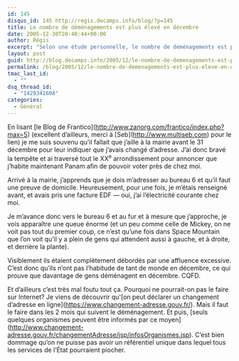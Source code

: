 ```yaml
---
id: 145
disqus_id: 145 http://regis.decamps.info/blog/?p=145
title: Le nombre de déménagements est plus élevé en décembre
date: 2005-12-30T20:40:44+00:00
author: Régis
excerpt: "Selon une étude personnelle, le nombre de déménagements est plus élevé en décembre que le reste de l'année."
layout: post
guid: http://blog.decamps.info/2005/12/le-nombre-de-demenagements-est-plus-eleve-en-decembre/
permalink: /blog/2005/12/le-nombre-de-demenagements-est-plus-eleve-en-decembre/
tmac_last_id:
  - ""
dsq_thread_id:
  - "1429341608"
categories:
  - Général
---
```

En lisant \[le Blog de Frantico\](http://www.zanorg.com/frantico/index.php?max=5) (excellent d’ailleurs, merci à \[Seb\](http://www.multiseb.com) pour le lien) je me suis souvenu qu’il fallait que j’aille à la mairie avant le 31 décembre pour leur indiquer que j’avais changé d’adresse. J’ai donc bravé la tempête et ai traversé tout le XX<sup>e</sup> arrondissement pour annoncer que j’habite maintenant Panam afin de pouvoir voter près de chez moi.

Arrivé à la mairie, j’apprends que je dois m’adresser au bureau 6 et qu’il faut une preuve de domicile. Heureusement, pour une fois, je m’étais renseigné avant, et avais pris une facture EDF &#8212; oui, j’ai l’électricité courante chez moi.

Je m’avance donc vers le bureau 6 et au fur et à mesure que j’approche, je vois apparaître une queue énorme (et un peu comme celle de Mickey, on ne voit pas tout du premier coup, ce n’est qu’une fois dans Space Mountain que l’on voit qu’il y a plein de gens qui attendent aussi à gauche, et à droite, et derrière la plante). 

Visiblement ils étaient complètement débordés par une affluence excessive. C’est donc qu’ils n’ont pas l’habitude de tant de monde en décembre, ce qui prouve que davantage de gens déménagent en décembre. CQFD.

Et d’ailleurs c’est très mal foutu tout ça. Pourquoi ne pourrait-on pas le faire sur Internet? Je viens de découvrir qu'\[on peut déclarer un changement d’adresse en ligne\](https://www.changement-adresse.gouv.fr/). Mais il faut le faire dans les 2 mois qui suivent le déménagement. Et puis, \[seuls quelques organismes peuvent être informés par ce moyen\](http://www.changement-adresse.gouv.fr/changementAdresse/jsp/infosOrganismes.jsp). C’est bien dommage qu’on ne puisse pas avoir un référentiel unique dans lequel tous les services de l’État pourraient piocher.
